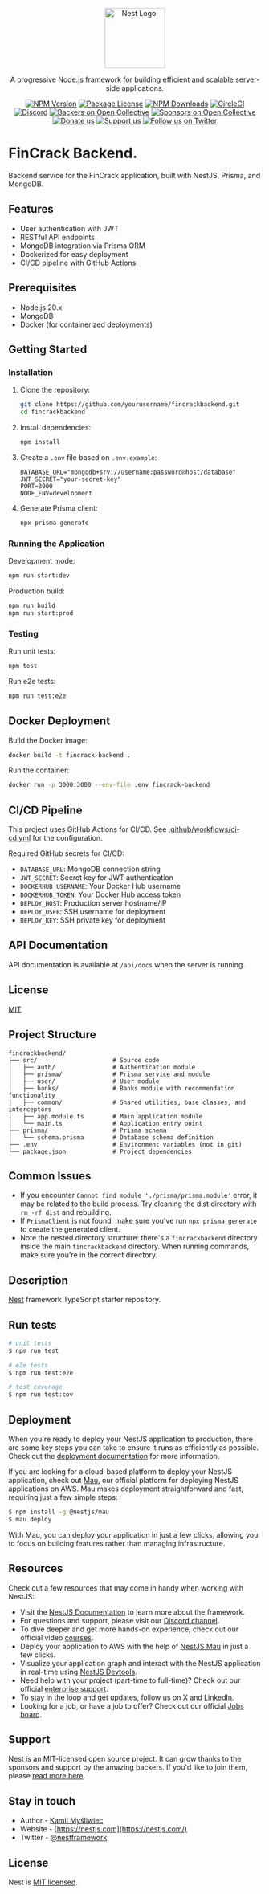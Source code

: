 <p align="center">
  <a href="http://nestjs.com/" target="blank"><img src="https://nestjs.com/img/logo-small.svg" width="120" alt="Nest Logo" /></a>
</p>

[circleci-image]: https://img.shields.io/circleci/build/github/nestjs/nest/master?token=abc123def456
[circleci-url]: https://circleci.com/gh/nestjs/nest

  <p align="center">A progressive <a href="http://nodejs.org" target="_blank">Node.js</a> framework for building efficient and scalable server-side applications.</p>
    <p align="center">
<a href="https://www.npmjs.com/~nestjscore" target="_blank"><img src="https://img.shields.io/npm/v/@nestjs/core.svg" alt="NPM Version" /></a>
<a href="https://www.npmjs.com/~nestjscore" target="_blank"><img src="https://img.shields.io/npm/l/@nestjs/core.svg" alt="Package License" /></a>
<a href="https://www.npmjs.com/~nestjscore" target="_blank"><img src="https://img.shields.io/npm/dm/@nestjs/common.svg" alt="NPM Downloads" /></a>
<a href="https://circleci.com/gh/nestjs/nest" target="_blank"><img src="https://img.shields.io/circleci/build/github/nestjs/nest/master" alt="CircleCI" /></a>
<a href="https://discord.gg/G7Qnnhy" target="_blank"><img src="https://img.shields.io/badge/discord-online-brightgreen.svg" alt="Discord"/></a>
<a href="https://opencollective.com/nest#backer" target="_blank"><img src="https://opencollective.com/nest/backers/badge.svg" alt="Backers on Open Collective" /></a>
<a href="https://opencollective.com/nest#sponsor" target="_blank"><img src="https://opencollective.com/nest/sponsors/badge.svg" alt="Sponsors on Open Collective" /></a>
  <a href="https://paypal.me/kamilmysliwiec" target="_blank"><img src="https://img.shields.io/badge/Donate-PayPal-ff3f59.svg" alt="Donate us"/></a>
    <a href="https://opencollective.com/nest#sponsor"  target="_blank"><img src="https://img.shields.io/badge/Support%20us-Open%20Collective-41B883.svg" alt="Support us"></a>
  <a href="https://twitter.com/nestframework" target="_blank"><img src="https://img.shields.io/twitter/follow/nestframework.svg?style=social&label=Follow" alt="Follow us on Twitter"></a>
</p>
  <!--[![Backers on Open Collective](https://opencollective.com/nest/backers/badge.svg)](https://opencollective.com/nest#backer)
  [![Sponsors on Open Collective](https://opencollective.com/nest/sponsors/badge.svg)](https://opencollective.com/nest#sponsor)-->

# FinCrack Backend.

Backend service for the FinCrack application, built with NestJS, Prisma, and MongoDB.

## Features

- User authentication with JWT
- RESTful API endpoints
- MongoDB integration via Prisma ORM
- Dockerized for easy deployment
- CI/CD pipeline with GitHub Actions

## Prerequisites

- Node.js 20.x
- MongoDB
- Docker (for containerized deployments)

## Getting Started

### Installation

1. Clone the repository:
   ```bash
   git clone https://github.com/yourusername/fincrackbackend.git
   cd fincrackbackend
   ```

2. Install dependencies:
   ```bash
   npm install
   ```

3. Create a `.env` file based on `.env.example`:
   ```
   DATABASE_URL="mongodb+srv://username:password@host/database"
   JWT_SECRET="your-secret-key"
   PORT=3000
   NODE_ENV=development
   ```

4. Generate Prisma client:
   ```bash
   npx prisma generate
   ```

### Running the Application

Development mode:
```bash
npm run start:dev
```

Production build:
```bash
npm run build
npm run start:prod
```

### Testing

Run unit tests:
```bash
npm test
```

Run e2e tests:
```bash
npm run test:e2e
```

## Docker Deployment

Build the Docker image:
```bash
docker build -t fincrack-backend .
```

Run the container:
```bash
docker run -p 3000:3000 --env-file .env fincrack-backend
```

## CI/CD Pipeline

This project uses GitHub Actions for CI/CD. See [.github/workflows/ci-cd.yml](.github/workflows/ci-cd.yml) for the configuration.

Required GitHub secrets for CI/CD:
- `DATABASE_URL`: MongoDB connection string
- `JWT_SECRET`: Secret key for JWT authentication
- `DOCKERHUB_USERNAME`: Your Docker Hub username
- `DOCKERHUB_TOKEN`: Your Docker Hub access token
- `DEPLOY_HOST`: Production server hostname/IP
- `DEPLOY_USER`: SSH username for deployment
- `DEPLOY_KEY`: SSH private key for deployment

## API Documentation

API documentation is available at `/api/docs` when the server is running.

## License

[MIT](LICENSE)

## Project Structure

```
fincrackbackend/
├── src/                     # Source code
│   ├── auth/                # Authentication module
│   ├── prisma/              # Prisma service and module
│   ├── user/                # User module
│   ├── banks/               # Banks module with recommendation functionality
│   ├── common/              # Shared utilities, base classes, and interceptors
│   ├── app.module.ts        # Main application module
│   └── main.ts              # Application entry point
├── prisma/                  # Prisma schema
│   └── schema.prisma        # Database schema definition
├── .env                     # Environment variables (not in git)
└── package.json             # Project dependencies
```

## Common Issues

- If you encounter `Cannot find module './prisma/prisma.module'` error, it may be related to the build process. Try cleaning the dist directory with `rm -rf dist` and rebuilding.
- If `PrismaClient` is not found, make sure you've run `npx prisma generate` to create the generated client.
- Note the nested directory structure: there's a `fincrackbackend` directory inside the main `fincrackbackend` directory. When running commands, make sure you're in the correct directory.

## Description

[Nest](https://github.com/nestjs/nest) framework TypeScript starter repository.

## Run tests

```bash
# unit tests
$ npm run test

# e2e tests
$ npm run test:e2e

# test coverage
$ npm run test:cov
```

## Deployment

When you're ready to deploy your NestJS application to production, there are some key steps you can take to ensure it runs as efficiently as possible. Check out the [deployment documentation](https://docs.nestjs.com/deployment) for more information.

If you are looking for a cloud-based platform to deploy your NestJS application, check out [Mau](https://mau.nestjs.com), our official platform for deploying NestJS applications on AWS. Mau makes deployment straightforward and fast, requiring just a few simple steps:

```bash
$ npm install -g @nestjs/mau
$ mau deploy
```

With Mau, you can deploy your application in just a few clicks, allowing you to focus on building features rather than managing infrastructure.

## Resources

Check out a few resources that may come in handy when working with NestJS:

- Visit the [NestJS Documentation](https://docs.nestjs.com) to learn more about the framework.
- For questions and support, please visit our [Discord channel](https://discord.gg/G7Qnnhy).
- To dive deeper and get more hands-on experience, check out our official video [courses](https://courses.nestjs.com/).
- Deploy your application to AWS with the help of [NestJS Mau](https://mau.nestjs.com) in just a few clicks.
- Visualize your application graph and interact with the NestJS application in real-time using [NestJS Devtools](https://devtools.nestjs.com).
- Need help with your project (part-time to full-time)? Check out our official [enterprise support](https://enterprise.nestjs.com).
- To stay in the loop and get updates, follow us on [X](https://x.com/nestframework) and [LinkedIn](https://linkedin.com/company/nestjs).
- Looking for a job, or have a job to offer? Check out our official [Jobs board](https://jobs.nestjs.com).

## Support

Nest is an MIT-licensed open source project. It can grow thanks to the sponsors and support by the amazing backers. If you'd like to join them, please [read more here](https://docs.nestjs.com/support).

## Stay in touch

- Author - [Kamil Myśliwiec](https://twitter.com/kammysliwiec)
- Website - [https://nestjs.com](https://nestjs.com/)
- Twitter - [@nestframework](https://twitter.com/nestframework)

## License

Nest is [MIT licensed](https://github.com/nestjs/nest/blob/master/LICENSE).

